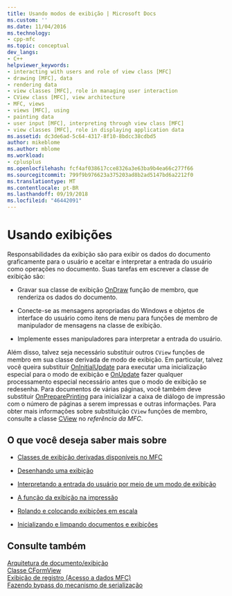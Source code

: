 ```yaml
---
title: Usando modos de exibição | Microsoft Docs
ms.custom: ''
ms.date: 11/04/2016
ms.technology:
- cpp-mfc
ms.topic: conceptual
dev_langs:
- C++
helpviewer_keywords:
- interacting with users and role of view class [MFC]
- drawing [MFC], data
- rendering data
- view classes [MFC], role in managing user interaction
- CView class [MFC], view architecture
- MFC, views
- views [MFC], using
- painting data
- user input [MFC], interpreting through view class [MFC]
- view classes [MFC], role in displaying application data
ms.assetid: dc3de6ad-5c64-4317-8f10-8bdcc38cdbd5
author: mikeblome
ms.author: mblome
ms.workload:
- cplusplus
ms.openlocfilehash: fcf4af038617cce8326a3e63ba9b4ea66c277f66
ms.sourcegitcommit: 799f9b976623a375203ad8b2ad5147bd6a2212f0
ms.translationtype: MT
ms.contentlocale: pt-BR
ms.lasthandoff: 09/19/2018
ms.locfileid: "46442091"
---
```

# <a name="using-views"></a>Usando exibições

Responsabilidades da exibição são para exibir os dados do documento graficamente para o usuário e aceitar e interpretar a entrada do usuário como operações no documento. Suas tarefas em escrever a classe de exibição são:

- Gravar sua classe de exibição [OnDraw](../mfc/reference/cview-class.md#ondraw) função de membro, que renderiza os dados do documento.

- Conecte-se as mensagens apropriadas do Windows e objetos de interface do usuário como itens de menu para funções de membro de manipulador de mensagens na classe de exibição.

- Implemente esses manipuladores para interpretar a entrada do usuário.

Além disso, talvez seja necessário substituir outros `CView` funções de membro em sua classe derivada de modo de exibição. Em particular, talvez você queira substituir [OnInitialUpdate](../mfc/reference/cview-class.md#oninitialupdate) para executar uma inicialização especial para o modo de exibição e [OnUpdate](../mfc/reference/cview-class.md#onupdate) fazer qualquer processamento especial necessário antes que o modo de exibição se redesenha. Para documentos de várias páginas, você também deve substituir [OnPreparePrinting](../mfc/reference/cview-class.md#onprepareprinting) para inicializar a caixa de diálogo de impressão com o número de páginas a serem impressas e outras informações. Para obter mais informações sobre substituição `CView` funções de membro, consulte a classe [CView](../mfc/reference/cview-class.md) no *referência da MFC*.

## <a name="what-do-you-want-to-know-more-about"></a>O que você deseja saber mais sobre

- [Classes de exibição derivadas disponíveis no MFC](../mfc/derived-view-classes-available-in-mfc.md)

- [Desenhando uma exibição](../mfc/drawing-in-a-view.md)

- [Interpretando a entrada do usuário por meio de um modo de exibição](../mfc/interpreting-user-input-through-a-view.md)

- [A função da exibição na impressão](../mfc/role-of-the-view-in-printing.md)

- [Rolando e colocando exibições em escala](../mfc/scrolling-and-scaling-views.md)

- [Inicializando e limpando documentos e exibições](../mfc/initializing-and-cleaning-up-documents-and-views.md)

## <a name="see-also"></a>Consulte também

[Arquitetura de documento/exibição](../mfc/document-view-architecture.md)<br/>
[Classe CFormView](../mfc/reference/cformview-class.md)<br/>
[Exibição de registro (Acesso a dados MFC)](../data/record-views-mfc-data-access.md)<br/>
[Fazendo bypass do mecanismo de serialização](../mfc/bypassing-the-serialization-mechanism.md)

